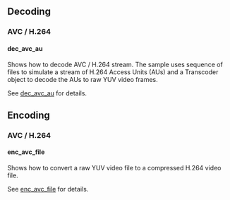 ## Decoding

### AVC / H.264

#### dec_avc_au

Shows how to decode AVC / H.264 stream. The sample uses sequence of files to simulate a stream of H.264 Access Units (AUs) and a Transcoder object to decode the AUs to raw YUV video frames.    

See [dec_avc_au](./dec_avc_au) for details.

## Encoding

### AVC / H.264

#### enc_avc_file

Shows how to convert a raw YUV video file to a compressed H.264 video file.  

See [enc_avc_file](./enc_avc_file) for details.

